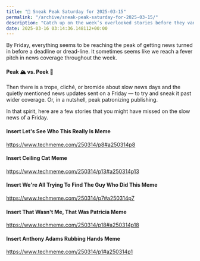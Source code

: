```yaml
---
title: "🔮 Sneak Peak Saturday for 2025-03-15"
permalink: "/archive/sneak-peak-saturday-for-2025-03-15/"
description: "Catch up on the week’s overlooked stories before they vanish into the Friday news void!"
date: 2025-03-16 03:14:36.148112+00:00
---
```


<!-- buttondown-editor-mode: fancy --><p>By Friday, everything seems to be reaching the peak of getting news turned in before a deadline or dread-line. It sometimes seems like we reach a fever pitch in news coverage throughout the week.</p><h4>Peak 🏔️ vs. Peek 👀</h4><p>Then there is a trope, cliché, or bromide about slow news days and the quietly mentioned news updates sent on a Friday — to try and sneak it past wider coverage. Or, in a nutshell, peak patronizing publishing.</p><p>In that spirit, here are a few stories that you might have missed on the slow news of a Friday.</p><h4>Insert Let's See Who This Really Is Meme</h4><p><a target="_blank" rel="noopener noreferrer nofollow" href="https://www.techmeme.com/250314/p8#a250314p8">https://www.techmeme.com/250314/p8#a250314p8</a></p><h4>Insert Ceiling Cat Meme</h4><p><a target="_blank" rel="noopener noreferrer nofollow" href="https://www.techmeme.com/250314/p13#a250314p13">https://www.techmeme.com/250314/p13#a250314p13</a></p><h4>Insert We're All Trying To Find The Guy Who Did This Meme</h4><p><a target="_blank" rel="noopener noreferrer nofollow" href="https://www.techmeme.com/250314/p7#a250314p7">https://www.techmeme.com/250314/p7#a250314p7</a></p><h4>Insert That Wasn't Me, That Was Patricia Meme</h4><p><a target="_blank" rel="noopener noreferrer nofollow" href="https://www.techmeme.com/250314/p18#a250314p18">https://www.techmeme.com/250314/p18#a250314p18</a></p><h4>Insert Anthony Adams Rubbing Hands Meme</h4><p><a target="_blank" rel="noopener noreferrer nofollow" href="https://www.techmeme.com/250314/p1#a250314p1">https://www.techmeme.com/250314/p1#a250314p1</a></p>